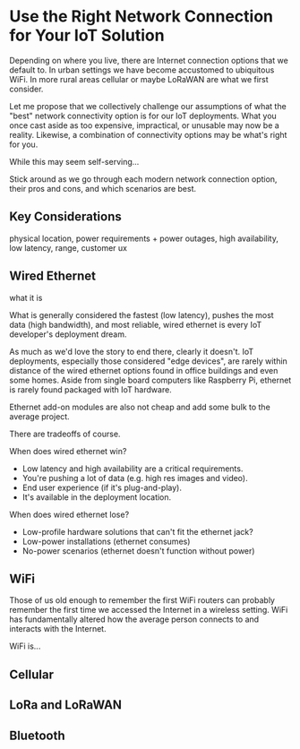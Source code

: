 # Use the Right Network Connection for Your IoT Solution

Depending on where you live, there are Internet connection options that we default to. In urban settings we have become accustomed to ubiquitous WiFi. In more rural areas cellular or maybe LoRaWAN are what we first consider.

Let me propose that we collectively challenge our assumptions of what the "best" network connectivity option is for our IoT deployments. What you once cast aside as too expensive, impractical, or unusable may now be a reality. Likewise, a combination of connectivity options may be what's right for you.

While this may seem self-serving...

Stick around as we go through each modern network connection option, their pros and cons, and which scenarios are best.

## Key Considerations

physical location, power requirements + power outages, high availability, low latency, range, customer ux

## Wired Ethernet

what it is

What is generally considered the fastest (low latency), pushes the most data (high bandwidth), and most reliable, wired ethernet is every IoT developer's deployment dream.

As much as we'd love the story to end there, clearly it doesn't. IoT deployments, especially those considered "edge devices", are rarely within distance of the wired ethernet options found in office buildings and even some homes. Aside from single board computers like Raspberry Pi, ethernet is rarely found packaged with IoT hardware.

Ethernet add-on modules are also not cheap and add some bulk to the average project.

There are tradeoffs of course.

When does wired ethernet win?

- Low latency and high availability are a critical requirements.
- You're pushing a lot of data (e.g. high res images and video).
- End user experience (if it's plug-and-play).
- It's available in the deployment location.

When does wired ethernet lose?

- Low-profile hardware solutions that can't fit the ethernet jack?
- Low-power installations (ethernet consumes)
- No-power scenarios (ethernet doesn't function without power)

## WiFi

Those of us old enough to remember the first WiFi routers can probably remember the first time we accessed the Internet in a wireless setting. WiFi has fundamentally altered how the average person connects to and interacts with the Internet.

WiFi is...



## Cellular



## LoRa and LoRaWAN



## Bluetooth

